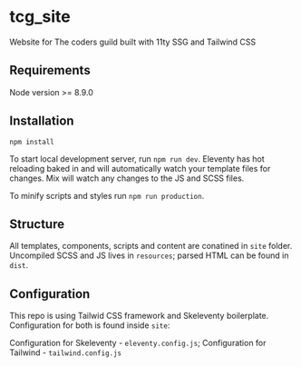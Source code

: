# tcg_site

Website for The coders guild built with 11ty SSG and Tailwind CSS

## Requirements

Node version >= 8.9.0

## Installation

```
npm install
```

To start local development server, run `npm run dev`. 
Eleventy has hot reloading baked in and will automatically watch your template files for changes. Mix will watch any changes to the JS and SCSS files.

To minify scripts and styles run `npm run production`.

## Structure

All templates, components, scripts and content are conatined in `site` folder. 
Uncompiled SCSS and JS lives in `resources`; parsed HTML can be found in `dist`.

## Configuration

This repo is using Tailwid CSS framework and Skeleventy boilerplate.
Configuration for both is found inside `site`:

Configuration for Skeleventy - `eleventy.config.js`;
Configuration for Tailwind - `tailwind.config.js`









